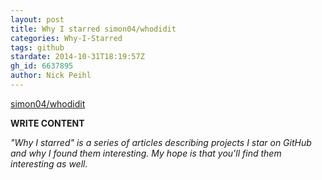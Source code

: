 ```yaml
---
layout: post
title: Why I starred simon04/whodidit
categories: Why-I-Starred
tags: github
stardate: 2014-10-31T18:19:57Z
gh_id: 6637895
author: Nick Peihl
---
```


[simon04/whodidit](https://github.com/simon04/whodidit)

**WRITE CONTENT**

*"Why I starred" is a series of articles describing projects I star on GitHub and why I found them interesting. My hope is that you'll find them interesting as well.*


